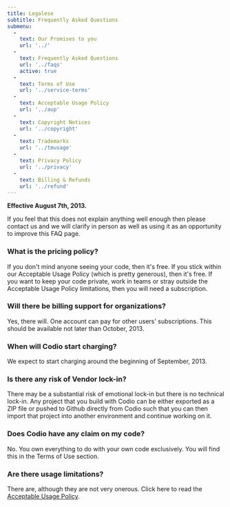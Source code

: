 ```yaml
---
title: Legalese
subtitle: Frequently Asked Questions
submenu:
  -
    text: Our Promises to you
    url: '../'
  -
    text: Frequently Asked Questions
    url: '../faqs'
    active: true
  -
    text: Terms of Use
    url: '../service-terms'
  -
    text: Acceptable Usage Policy
    url: '../aup'
  -
    text: Copyright Notices
    url: '../copyright'
  -
    text: Trademarks
    url: '../tmusage'
  -
    text: Privacy Policy
    url: '../privacy'
  -
    text: Billing & Refunds
    url: '../refund'    
---
```


**Effective August 7th, 2013.**

If you feel that this does not explain anything well enough then please contact us and we will clarify in person as well as using it as an opportunity to improve this FAQ page.


### <a id="pricing"></a>What is the pricing policy?</a>
If you don't mind anyone seeing your code, then it's free. If you stick within our Acceptable Usage Policy (which is pretty generous), then it's free. If you want to keep your code private, work in teams or stray outside the Acceptable Usage Policy limitations, then you will need a subscription.

### <a id="organizations"></a>Will there be billing support for organizations?</a>
Yes, there will. One account can pay for other users' subscriptions. This should be available not later than October, 2013.

### <a id="golive"></a>When will Codio start charging?</a>
We expect to start charging around the beginning of September, 2013.

### <a id="lockin"></a>Is there any risk of Vendor lock-in?</a>
There may be a substantial risk of emotional lock-in but there is no technical lock-in. Any project that you build with Codio can be either exported as a ZIP file or pushed to Github directly from Codio such that you can then import that project into another environment and continue working on it.

### <a id="ownership"></a>Does Codio have any claim on my code?</a>
No. You own everything to do with your own code exclusively. You will find this in the Terms of Use section.

### <a id="limitations"></a>Are there usage limitations?</a>
There are, although they are not very onerous. Click here to read the [Acceptable Usage Policy](/legal/aup).


